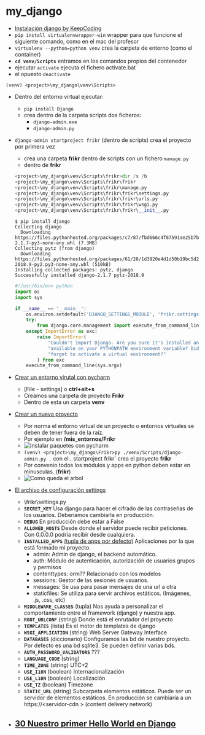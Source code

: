 # my_django

- [Instalación django by KeepCoding](https://youtu.be/sGYSPaXAlkg?list=PLQpe1zyko1phY_8XwZOQSdoyKf9nv7kMl&t=475)
- `pip install virtualenvwrapper-win` wrapper para que funcione el siguiente comando, como en el mac del profesor
- `virtualenv --python=python venv` crea la carpeta de entorno (como el container)
- **`cd venv/Scripts`** entramos en los comandos propios del contenedor 
- ejecutar `activate`  ejecuta el fichero activate.bat
- el opuesto `deactivate`

```ssh
(venv) <project>\my_django\venv\Scripts>
```
- Dentro del entorno virtual ejecutar:
    - `pip install Django`
    - crea dentro de la carpeta scripts dos ficheros:
        - `django-admin.exe`
        - `django-admin.py` 
- `django-admin startproject frikr` (dentro de scripts) crea el proyecto por primera vez
    - crea una carpeta **frikr** dentro de scripts con un fichero `manage.py`
    - dentro de **frikr**
    ```py
    <project>\my_django\venv\Scripts\frikr>dir /s /b
    <project>\my_django\venv\Scripts\frikr\frikr
    <project>\my_django\venv\Scripts\frikr\manage.py
    <project>\my_django\venv\Scripts\frikr\frikr\settings.py
    <project>\my_django\venv\Scripts\frikr\frikr\urls.py
    <project>\my_django\venv\Scripts\frikr\frikr\wsgi.py
    <project>\my_django\venv\Scripts\frikr\frikr\__init__.py
    ```
    ```ssh
    $ pip install django
    Collecting django
      Downloading https://files.pythonhosted.org/packages/c7/87/fbd666c4f87591ae25b7bb374298e8629816e87193c4099d3608ef11fab9/Django-2.1.7-py3-none-any.whl (7.3MB)
    Collecting pytz (from django)
      Downloading https://files.pythonhosted.org/packages/61/28/1d3920e4d1d50b19bc5d24398a7cd85cc7b9a75a490570d5a30c57622d34/pytz-2018.9-py2.py3-none-any.whl (510kB)
    Installing collected packages: pytz, django
    Successfully installed django-2.1.7 pytz-2018.9
    ```
    ```py
    #!/usr/bin/env python
    import os
    import sys
    
    if __name__ == '__main__':
        os.environ.setdefault('DJANGO_SETTINGS_MODULE', 'frikr.settings')
        try:
            from django.core.management import execute_from_command_line
        except ImportError as exc:
            raise ImportError(
                "Couldn't import Django. Are you sure it's installed and "
                "available on your PYTHONPATH environment variable? Did you "
                "forget to activate a virtual environment?"
            ) from exc
        execute_from_command_line(sys.argv)
    
    ```
- [Crear un entorno virutal con pycharm](https://youtu.be/ZX4Eg63aawY?list=PLQpe1zyko1phY_8XwZOQSdoyKf9nv7kMl&t=417)
    - [File - settings] o **ctrl+alt+s**
    - Creamos una carpeta de proyecto **Frikr**
    - Dentro de esta un carpeta **venv**
    
- [Crear un nuevo proyecto](https://youtu.be/oX0SoU9OHnE?list=PLQpe1zyko1phY_8XwZOQSdoyKf9nv7kMl&t=10)
	- Por norma el entorno virtual de un proyecto o entornos virtuales se deben de tener fuera de la raiz.
	- Por ejemplo en **<root>/mis_entornos/Frikr**
    - ![instalar paquetes con pycharm](https://trello-attachments.s3.amazonaws.com/5b014dcaf4507eacfc1b4540/5c8401cf1c6b4163c9b2419b/7eb4eb5b24cf7218212785080a8627f6/instalando-con-pycharm.png)
    - `(venv) <project>\my_django\Frikr>py ./venv/Scripts/django-admin.py .` con el **.** startproject frikr` crea el proyecto **frikr**
    - Por convenio todos los módulos y apps en python deben estar en minusculas. (**frikr**)
    - ![Como queda el arbol](https://trello-attachments.s3.amazonaws.com/5c8401cf1c6b4163c9b2419b/232x203/e40af4b195b12f6230e62e5b9c91afd9/image.png)

- [El archivo de configuración settings](https://www.youtube.com/watch?v=IWc1pIH9wLc&list=PLQpe1zyko1phY_8XwZOQSdoyKf9nv7kMl&index=21)
	- <project>\frikr\settings.py
	- **`SECRET_KEY`** Usa django para hacer el cifrado de las contraseñas de los usuarios. Deberiamos cambiarla en producción.
	- **`DEBUG`** En producción debe estar a False
	- **`ALLOWED_HOSTS`**  Desde donde el servidor puede recibir peticiones. Con 0.0.0.0 podría recibir desde cualquiera.
	- **`INSTALLED_APPS`** [(tupla de apps por defecto)](https://youtu.be/IWc1pIH9wLc?list=PLQpe1zyko1phY_8XwZOQSdoyKf9nv7kMl&t=124) Aplicaciones por la que está formado mi proyecto.
		-  admin: Admin de django, el backend automático.
		-  auth: Módulo de autenticación, autorización de usuarios grupos y permisos
		-  contenttypes: orm??  Relacionado con los modelos
		-  sessions: Gestor de las sesiones de usuarios.
		-  messages: Se usa para pasar mensajes de una url a otra
		-  staticfiles: Se utiliza para servir archivos estáticos. (Imágenes, .js, .css, etc)
	- **`MIDDLEWARE_CLASSES`** (tupla) Nos ayuda a personalizar el comportamiento entre el framework (django) y nuestra app.
	- **`ROOT_URLCONF`** (string) Donde está el enrutador del proyecto
	- **`TEMPLATES`** (lista) Es el motor de templates de django
	- **`WSGI_APPLICATION`** (string) Web Server Gateway Interface
	- **`DATABASES`** (diccionario) Configuramos las bd de nuestro proyecto. Por defecto es una bd sqlite3. Se pueden definir varias bds.
	- **`AUTH_PASSWORD_VALIDATORS`** ???
	- **`LANGUAGE_CODE`** (string)
	- **`TIME_ZONE`** (string) UTC+2
	- **`USE_I18N`** (boolean) Internacionalización
	- **`USE_L10N`** (boolean) Localización
	- **`USE_TZ`** (boolean) Timezone
	- **`STATIC_URL`** (string) Subcarpeta elementos estáticos. Puede ser un servidor de elementos estáticos.  En producción se cambiaría a un https://&lt;servidor-cdn &gt; (content delivery network)
- [30 Nuestro primer Hello World en Django](https://youtu.be/DBFaqhjp-0M?list=PLQpe1zyko1phY_8XwZOQSdoyKf9nv7kMl)
	- 
